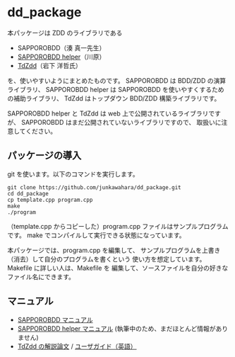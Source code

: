 # dd_package

本パッケージは ZDD のライブラリである

* SAPPOROBDD（湊 真一先生）
* [SAPPOROBDD helper](https://github.com/junkawahara/sbdd_helper)（川原）
* [TdZdd](https://github.com/kunisura/TdZdd)（岩下 洋哲氏）

を、使いやすいようにまとめたものです。
SAPPOROBDD は BDD/ZDD の演算ライブラリ、
SAPPOROBDD helper は SAPPOROBDD を使いやすくするための補助ライブラリ、
TdZdd はトップダウン BDD/ZDD 構築ライブラリです。

SAPPOROBDD helper と TdZdd は web 上で公開されているライブラリですが、
SAPPOROBDD はまだ公開されていないライブラリですので、
取扱いに注意してください。

## パッケージの導入

git を使います。以下のコマンドを実行します。

```
git clone https://github.com/junkawahara/dd_package.git
cd dd_package
cp template.cpp program.cpp
make
./program
```

（template.cpp からコピーした）program.cpp
ファイルはサンプルプログラムです。
make でコンパイルして実行できる状態になっています。

本パッケージでは、program.cpp を編集して、
サンプルプログラムを上書き（消去）して自分のプログラムを書くという
使い方を想定しています。Makefile に詳しい人は、Makefile を
編集して、ソースファイルを自分の好きなファイル名にできます。


## マニュアル

* [SAPPOROBDD マニュアル](http://www.lab2.kuis.kyoto-u.ac.jp/jkawahara/dd/BDD+.pdf)
* [SAPPOROBDD helper マニュアル](https://github.com/junkawahara/sbdd_helper) (執筆中のため、まだほとんど情報がありません)
* [TdZdd の解説論文](http://doi.org/10.11309/jssst.34.3_97) / [ユーザガイド（英語）](http://kunisura.github.io/TdZdd/doc/index.html)
